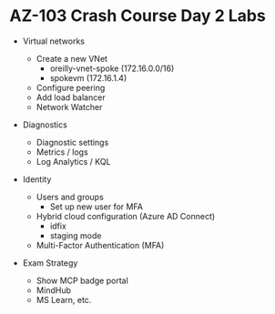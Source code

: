 # AZ-103 Crash Course Day 2 Labs

* Virtual networks
  * Create a new VNet
    - oreilly-vnet-spoke (172.16.0.0/16)
    - spokevm (172.16.1.4)
  * Configure peering
  * Add load balancer
  * Network Watcher

* Diagnostics
  * Diagnostic settings
  * Metrics / logs
  * Log Analytics / KQL

* Identity
  * Users and groups
    * Set up new user for MFA
  * Hybrid cloud configuration (Azure AD Connect)
    * idfix
    * staging mode
  * Multi-Factor Authentication (MFA)

* Exam Strategy
  * Show MCP badge portal
  * MindHub
  * MS Learn, etc.